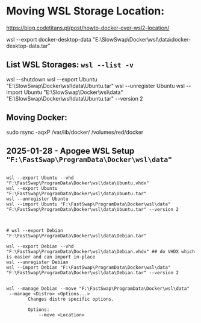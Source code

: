 # Moving WSL Storage Location:
https://blog.codetitans.pl/post/howto-docker-over-wsl2-location/

 wsl --export docker-desktop-data "E:\SlowSwap\Docker\wsl\data\docker-desktop-data.tar"

## List WSL Storages: `wsl --list -v`

wsl  --shutdown
wsl --export Ubuntu "E:\SlowSwap\Docker\wsl\data\Ubuntu.tar"
wsl --unregister Ubuntu
wsl --import Ubuntu "E:\SlowSwap\Docker\wsl\data" "E:\SlowSwap\Docker\wsl\data\Ubuntu.tar" --version 2


## Moving Docker:
sudo rsync -aqxP /var/lib/docker/ /volumes/red/docker



## 2025-01-28 - Apogee WSL Setup `"F:\FastSwap\ProgramData\Docker\wsl\data"`
```

wsl --export Ubuntu --vhd "F:\FastSwap\ProgramData\Docker\wsl\data\Ubuntu.vhdx"
wsl --export Ubuntu "F:\FastSwap\ProgramData\Docker\wsl\data\Ubuntu.tar"
wsl --unregister Ubuntu
wsl --import Ubuntu "F:\FastSwap\ProgramData\Docker\wsl\data" "F:\FastSwap\ProgramData\Docker\wsl\data\Ubuntu.tar" --version 2



# wsl --export Debian "F:\FastSwap\ProgramData\Docker\wsl\data\Debian.tar" 

wsl --export Debian --vhd "F:\FastSwap\ProgramData\Docker\wsl\data\Debian.vhdx" ## do VHDX which is easier and can import in-place
wsl --unregister Debian
wsl --import Debian "F:\FastSwap\ProgramData\Docker\wsl\data" "F:\FastSwap\ProgramData\Docker\wsl\data\Debian.tar" --version 2


wsl --manage Debian --move "F:\FastSwap\ProgramData\Docker\wsl\data"
 --manage <Distro> <Options...>
        Changes distro specific options.

        Options:
            --move <Location>




```